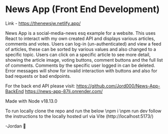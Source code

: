 # News App (Front End Development)

Link - https://thenewsjw.netlify.app/

News App is a social-media-news esq example for a website. This uses React to interact with my own created API and displays various articles, comments and votes. Users can log-in (un-authenticated) and view a feed of articles, these can be sorted by various values and also changed to a specific topic. Users can click on a specific article to see more detail, showing the article image, voting buttons, comment buttons and the full list of comments. Comments by the specific user logged in can be deleted. Error messages will show for invalid interaction with buttons and also for bad requests or bad endpoints. 

For the back end API please visit: 
https://github.com/Jord000/News-App-BackEnd
https://news-app-87li.onrender.com/

Made with Node v18.13.0

To run locally clone the repo and run the below
\npm i
\npm run dev
follow the instructions to the locally hosted url via Vite (http://localhost:5173/)


-Jordan 🐛
